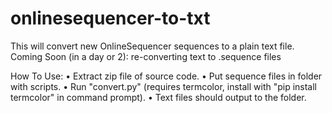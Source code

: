 # onlinesequencer-to-txt
This will convert new OnlineSequencer sequences to a plain text file. Coming Soon (in a day or 2): re-converting text to .sequence files

How To Use:
• Extract zip file of source code.
• Put sequence files in folder with scripts.
• Run "convert.py" (requires termcolor, install with "pip install termcolor" in command prompt).
• Text files should output to the folder.
